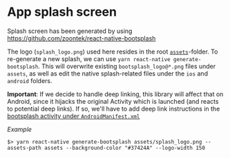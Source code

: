 # App splash screen

Splash screen has been generated by using https://github.com/zoontek/react-native-bootsplash

The logo (`splash_logo.png`) used here resides in the root [`assets`](../assets)-folder. To re-generate a new splash, we can use `yarn react-native generate-bootsplash`. This will overwrite existing `bootsplash_logo@*.png` files under `assets`, as well as edit the native splash-related files under the `ios` and `android` folders.

**Important**: If we decide to handle deep linking, this library will affect that on Android, since it hijacks the original Activity which is launched (and reacts to potential deep links). If so, we'll have to add deep link instructions in the [bootsplash activity under `AndroidManifest.xml`](https://github.com/zoontek/react-native-bootsplash#handle-deep-linking-on-android)

*Example*

`$> yarn react-native generate-bootsplash assets/splash_logo.png --assets-path assets --background-color "#37424A" --logo-width 150
`